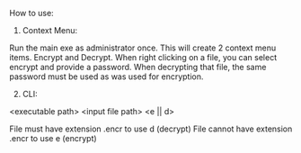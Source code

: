 How to use:

1. Context Menu:

Run the main exe as administrator once. This will create 2 context menu items. Encrypt and Decrypt.
When right clicking on a file, you can select encrypt and provide a password.
When decrypting that file, the same password must be used as was used for encryption.

2. CLI:

&lt;executable path&gt; &lt;input file path&gt; &lt;e || d&gt;

File must have extension .encr to use d (decrypt)
File cannot have extension .encr to use e (encrypt)
